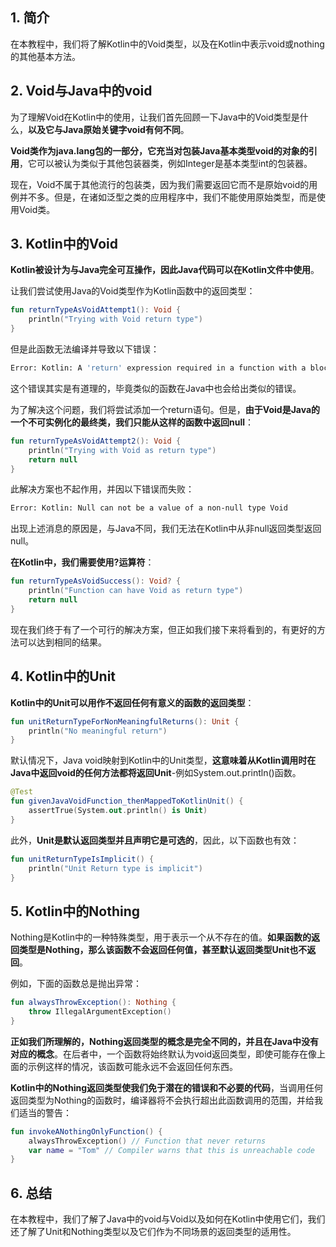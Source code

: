 ## 1. 简介

在本教程中，我们将了解Kotlin中的Void类型，以及在Kotlin中表示void或nothing的其他基本方法。

## 2. Void与Java中的void

为了理解Void在Kotlin中的使用，让我们首先回顾一下Java中的Void类型是什么，**以及它与Java原始关键字void有何不同**。

**Void类作为java.lang包的一部分，它充当对包装Java基本类型void的对象的引用**，它可以被认为类似于其他包装器类，例如Integer是基本类型int的包装器。

现在，Void不属于其他流行的包装类，因为我们需要返回它而不是原始void的用例并不多。但是，在诸如泛型之类的应用程序中，我们不能使用原始类型，而是使用Void类。

## 3. Kotlin中的Void

**Kotlin被设计为与Java完全可互操作，因此Java代码可以在Kotlin文件中使用**。

让我们尝试使用Java的Void类型作为Kotlin函数中的返回类型：

```kotlin
fun returnTypeAsVoidAttempt1(): Void {
    println("Trying with Void return type")
}
```

但是此函数无法编译并导致以下错误：

```bash
Error: Kotlin: A 'return' expression required in a function with a block body ('{...}')
```

这个错误其实是有道理的，毕竟类似的函数在Java中也会给出类似的错误。

为了解决这个问题，我们将尝试添加一个return语句。但是，**由于Void是Java的一个不可实例化的最终类，我们只能从这样的函数中返回null**：

```kotlin
fun returnTypeAsVoidAttempt2(): Void {
    println("Trying with Void as return type")
    return null
}
```

此解决方案也不起作用，并因以下错误而失败：

```bash
Error: Kotlin: Null can not be a value of a non-null type Void
```

出现上述消息的原因是，与Java不同，我们无法在Kotlin中从非null返回类型返回null。

**在Kotlin中，我们需要使用?运算符**：

```kotlin
fun returnTypeAsVoidSuccess(): Void? {
    println("Function can have Void as return type")
    return null
}
```

现在我们终于有了一个可行的解决方案，但正如我们接下来将看到的，有更好的方法可以达到相同的结果。

## 4. Kotlin中的Unit

**Kotlin中的Unit可以用作不返回任何有意义的函数的返回类型**：

```kotlin
fun unitReturnTypeForNonMeaningfulReturns(): Unit {
    println("No meaningful return")
}
```

默认情况下，Java void映射到Kotlin中的Unit类型，**这意味着从Kotlin调用时在Java中返回void的任何方法都将返回Unit**-例如System.out.println()函数。

```kotlin
@Test
fun givenJavaVoidFunction_thenMappedToKotlinUnit() {
    assertTrue(System.out.println() is Unit)
}
```

此外，**Unit是默认返回类型并且声明它是可选的**，因此，以下函数也有效：

```kotlin
fun unitReturnTypeIsImplicit() {
    println("Unit Return type is implicit")
}
```

## 5. Kotlin中的Nothing

Nothing是Kotlin中的一种特殊类型，用于表示一个从不存在的值。**如果函数的返回类型是Nothing，那么该函数不会返回任何值，甚至默认返回类型Unit也不返回**。

例如，下面的函数总是抛出异常：

```kotlin
fun alwaysThrowException(): Nothing {
    throw IllegalArgumentException()
}
```

**正如我们所理解的，Nothing返回类型的概念是完全不同的，并且在Java中没有对应的概念**。在后者中，一个函数将始终默认为void返回类型，即使可能存在像上面的示例这样的情况，该函数可能永远不会返回任何东西。

**Kotlin中的Nothing返回类型使我们免于潜在的错误和不必要的代码**，当调用任何返回类型为Nothing的函数时，编译器将不会执行超出此函数调用的范围，并给我们适当的警告：

```kotlin
fun invokeANothingOnlyFunction() {
    alwaysThrowException() // Function that never returns
    var name = "Tom" // Compiler warns that this is unreachable code
}
```

## 6. 总结

在本教程中，我们了解了Java中的void与Void以及如何在Kotlin中使用它们，我们还了解了Unit和Nothing类型以及它们作为不同场景的返回类型的适用性。